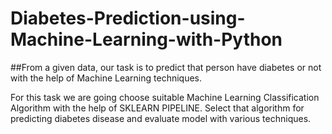 # Diabetes-Prediction-using-Machine-Learning-with-Python

##From a given data, our task is to predict that person have diabetes or not with the help of Machine Learning techniques.

For this task we are going choose suitable Machine Learning Classification Algorithm with the help of SKLEARN PIPELINE. Select that algorithm for predicting diabetes disease and evaluate model with various techniques.
